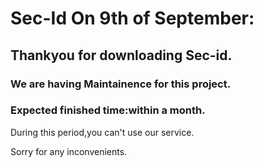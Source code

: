 # Sec-Id On 9th of September:

## Thankyou for downloading Sec-id.

### We are having Maintainence for this project.

### Expected finished time:within a month.

During this period,you can't use our service.

Sorry for any inconvenients.